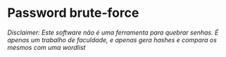 # Password brute-force
*Disclaimer: Este software não é uma ferramenta para quebrar senhas. É apenas um trabalho de faculdade, e apenas gera hashes e compara os mesmos com uma wordlist*

